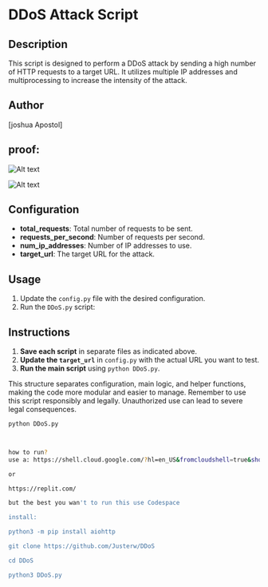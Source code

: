 # DDoS Attack Script

## Description
This script is designed to perform a DDoS attack by sending a high number of HTTP requests to a target URL. It utilizes multiple IP addresses and multiprocessing to increase the intensity of the attack.

## Author
[joshua Apostol]

## proof:

![Alt text](https://i.imgur.com/motFzn6.jpeg)

![Alt text](https://i.imgur.com/kJDQOfr.jpeg)

## Configuration
- **total_requests**: Total number of requests to be sent.
- **requests_per_second**: Number of requests per second.
- **num_ip_addresses**: Number of IP addresses to use.
- **target_url**: The target URL for the attack.

## Usage
1. Update the `config.py` file with the desired configuration.
2. Run the `DDoS.py` script:

## Instructions
1. **Save each script** in separate files as indicated above.
2. **Update the `target_url`** in `config.py` with the actual URL you want to test.
3. **Run the main script** using `python DDoS.py`.

This structure separates configuration, main logic, and helper functions, making the code more modular and easier to manage. Remember to use this script responsibly and legally. Unauthorized use can lead to severe legal consequences.


```sh
python DDoS.py



how to run?
use a: https://shell.cloud.google.com/?hl=en_US&fromcloudshell=true&show=terminal

or

https://replit.com/

but the best you wan't to run this use Codespace

install:

python3 -m pip install aiohttp

git clone https://github.com/Justerw/DDoS

cd DDoS

python3 DDoS.py
